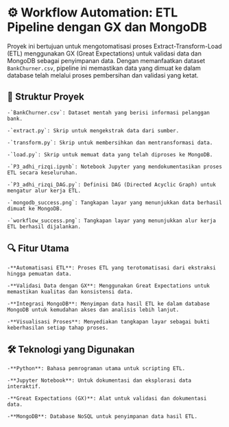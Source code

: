 # ⚙️ Workflow Automation: ETL Pipeline dengan GX dan MongoDB

Proyek ini bertujuan untuk mengotomatisasi proses Extract-Transform-Load (ETL) menggunakan GX (Great Expectations) untuk validasi data dan MongoDB sebagai penyimpanan data. Dengan memanfaatkan dataset `BankChurner.csv`, pipeline ini memastikan data yang dimuat ke dalam database telah melalui proses pembersihan dan validasi yang ketat.​
## 📁 Struktur Proyek

    -`BankChurner.csv`: Dataset mentah yang berisi informasi pelanggan bank.

    -`extract.py`: Skrip untuk mengekstrak data dari sumber.

    -`transform.py`: Skrip untuk membersihkan dan mentransformasi data.

    -`load.py`: Skrip untuk memuat data yang telah diproses ke MongoDB.

    -`P3_adhi_rizqi.ipynb`: Notebook Jupyter yang mendokumentasikan proses ETL secara keseluruhan.

    -`P3_adhi_rizqi_DAG.py`: Definisi DAG (Directed Acyclic Graph) untuk mengatur alur kerja ETL.

    -`mongodb_success.png`: Tangkapan layar yang menunjukkan data berhasil dimuat ke MongoDB.

    -`workflow_success.png`: Tangkapan layar yang menunjukkan alur kerja ETL berhasil dijalankan.​

## 🔍 Fitur Utama

    -**Automatisasi ETL**: Proses ETL yang terotomatisasi dari ekstraksi hingga pemuatan data.

    -**Validasi Data dengan GX**: Menggunakan Great Expectations untuk memastikan kualitas dan konsistensi data.

    -**Integrasi MongoDB**: Menyimpan data hasil ETL ke dalam database MongoDB untuk kemudahan akses dan analisis lebih lanjut.

    -**Visualisasi Proses**: Menyediakan tangkapan layar sebagai bukti keberhasilan setiap tahap proses.​

## 🛠️ Teknologi yang Digunakan

    -**Python**: Bahasa pemrograman utama untuk scripting ETL.

    -**Jupyter Notebook**: Untuk dokumentasi dan eksplorasi data interaktif.

    -**Great Expectations (GX)**: Alat untuk validasi dan dokumentasi data.

    -**MongoDB**: Database NoSQL untuk penyimpanan data hasil ETL.
